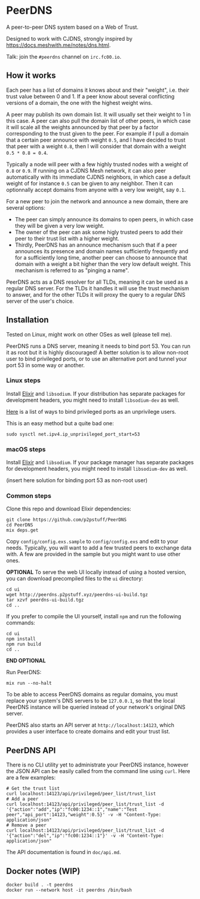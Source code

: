 # PeerDNS

A peer-to-peer DNS system based on a Web of Trust.

Designed to work with CJDNS, strongly inspired by
<https://docs.meshwith.me/notes/dns.html>.

Talk: join the `#peerdns` channel on `irc.fc00.io`.


## How it works

Each peer has a list of domains it knows about and their "weight", i.e. their
trust value between 0 and 1.  If a peer know about several conflicting versions
of a domain, the one with the highest weight wins.

A peer may publish its own domain list. It will usually set their weight to 1
in this case.  A peer can also pull the domain list of other peers, in which
case it will scale all the weights announced by that peer by a factor
corresponding to the trust given to the peer.  For example if I pull a domain
that a certain peer announce with weight `0.5`, and I have decided to trust
that peer with a weight `0.8`, then I will consider that domain with a weight
`0.5 * 0.8 = 0.4`.

Typically a node will peer with a few highly trusted nodes with a weight of
`0.8` or `0.9`.  If running on a CJDNS Mesh network, it can also peer
automatically with its immediate CJDNS neighbors, in which case a default
weight of for instance `0.5` can be given to any neighbor.  Then it can
optionnally accept domains from anyone with a very low weight, say `0.1`.

For a new peer to join the network and announce a new domain, there are several
options:

- The peer can simply announce its domains to open peers, in which case they
  will be given a very low weight.
- The owner of the peer can ask some higly trusted peers to add their peer to
  their trust list with a higher weight.
- Thirdly, PeerDNS has an announce mechanism such that if a peer announces its
  presence and domain names sufficiently frequently and for a sufficiently long
  time, another peer can choose to announce that domain with a weight a bit
  higher than the very low default weight. This mechanism is referred to as
  "pinging a name".

PeerDNS acts as a DNS resolver for all TLDs, meaning it can be used as a
regular DNS server. For the TLDs it handles it will use the trust mechanism to
answer, and for the other TLDs it will proxy the query to a regular DNS server
of the user's choice.


## Installation

Tested on Linux, might work on other OSes as well (please tell me).

PeerDNS runs a DNS server, meaning it needs to bind port 53.  You can run it as
root but it is highly discouraged!  A better solution is to allow non-root user
to bind privileged ports, or to use an alternative port and tunnel your port 53
in some way or another. 

### Linux steps

Install [Elixir](https://elixir-lang.org/) and `libsodium`. If your
distribution has separate packages for development headers, you might need to
install `libsodium-dev` as well.

[Here](https://stackoverflow.com/questions/413807/is-there-a-way-for-non-root-processes-to-bind-to-privileged-ports-on-linux)
is a list of ways to bind privileged ports as an unprivilege users.

This is an easy method but a quite bad one:

```
sudo sysctl net.ipv4.ip_unprivileged_port_start=53
```

### macOS steps

Install [Elixir](https://elixir-lang.org/) and `libsodium`. If your package
manager has separate packages for development headers, you might need to
install `libsodium-dev` as well.

(insert here solution for binding port 53 as non-root user)

### Common steps

Clone this repo and download Elixir dependencies:

```
git clone https://github.com/p2pstuff/PeerDNS
cd PeerDNS
mix deps.get
```

Copy `config/config.exs.sample` to `config/config.exs` and edit to your needs.
Typically, you will want to add a few trusted peers to exchange data with. A
few are provided in the sample but you might want to use other ones.

**OPTIONAL** To serve the web UI locally instead of using a hosted version,
you can download precompiled files to the `ui` directory:

```
cd ui
wget http://peerdns.p2pstuff.xyz/peerdns-ui-build.tgz
tar xzvf peerdns-ui-build.tgz
cd ..
```

If you prefer to compile the UI yourself, install `npm` and run the following
commands:

```
cd ui
npm install
npm run build
cd ..
```

**END OPTIONAL**

Run PeerDNS:

```
mix run --no-halt
```

To be able to access PeerDNS domains as regular domains, you must replace your
system's DNS servers to be `127.0.0.1`, so that the local PeerDNS instance will
be queried instead of your network's original DNS server.

PeerDNS also starts an API server at `http://localhost:14123`, which provides a
user interface to create domains and edit your trust list.


## PeerDNS API

There is no CLI utility yet to administrate your PeerDNS instance, however the
JSON API can be easily called from the command line using `curl`. Here are a
few examples:

```
# Get the trust list
curl localhost:14123/api/privileged/peer_list/trust_list
# Add a peer
curl localhost:14123/api/privileged/peer_list/trust_list -d '{"action":"add","ip":"fc00:1234::1","name":"Test peer","api_port":14123,"weight":0.5}' -v -H "Content-Type: application/json"
# Remove a peer
curl localhost:14123/api/privileged/peer_list/trust_list -d '{"action":"del","ip":"fc00:1234::1"}' -v -H "Content-Type: application/json"
```

The API documentation is found in `doc/api.md`.


## Docker notes (WIP)

```
docker build . -t peerdns
docker run --network host -it peerdns /bin/bash
```
